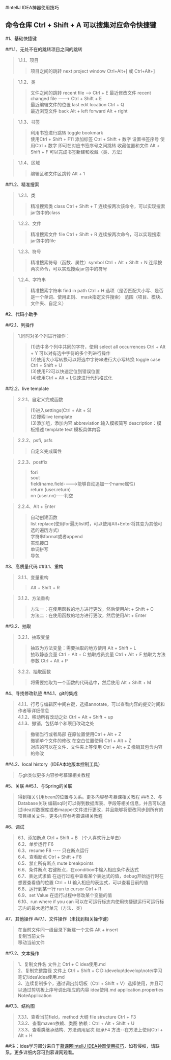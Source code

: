 #IntellJ IDEA神器使用技巧
## 命令仓库   Ctrl + Shift + A  可以搜集对应命令快捷键
#1、基础快捷键  

##1.1、无处不在的跳转项目之间的跳转  

>1.1.1、项目
>>项目之间的跳转  next project window Ctrl+Alt+[ 或 Ctrl+Alt+]  

>1.1.2、类
>>文件之间的跳转  recent file --> Ctrl + E  最近修改文件 recent changed file  ---> Ctrl + Shift + E  
  最近编辑文件的位置  last edit location   Ctrl + Q  
  最近浏览文件  back Alt + left  forward  Alt + right 
     
>1.1.3、书签
>>利用书签进行跳转  toggle bookmark  
  使用Ctrl + Shift + F11 添加标签  Ctrl + Shift + 数字  设置书签序号  使用Ctrl + 数字 即可在对应书签序号之间跳转
  收藏位置和文件   Alt + Shift + F  可以完成书签新建和收藏（类、方法）

>1.1.4、区域
>>编辑区和文件区跳转   Alt + 1

##1.2、精准搜索
>1.2.1、类
>>精准搜索类 class  Ctrl + Shift + T  连续按两次该命令，可以实现搜索jar包中的class

>1.2.2、文件
>>精准搜索文件 file  Ctrl + Shift + R  连续按两次命令，可以实现搜索jar包中的file

>1.2.3、符号
>>精准搜索符号（函数、属性）symbol  Ctrl + Alt + Shift + N 连续按两次命令，可以实现搜索jar包中的符号

>1.2.4、字符串
>>精准搜索字符串 find in path  Ctrl + H  选项（是否匹配大小写、是否是一个单词、使用正则、 mask指定文件搜索） 范围（项目、模块、文件夹、自定义）

#2、代码小助手

##2.1、列操作
>1.同时对多个列进行操作：
>>(1)选中多个列中共同的字符，使用 select all occurrences Ctrl + Alt + Y 可以对有选中字符的多个列进行操作  
>>(2)使用大小写转换可以将选中字符串进行大小写转换   toggle case Ctrl + Shift + U   
>>(3)使用F2可以快速定位到错误位置  
>>(4)使用Ctrl + Alt + L快速进行代码格式化

##2.2、live template
>2.2.1、自定义完成函数
>>(1)进入settings(Ctrl + Alt + S)  
>>(2)搜索live template  
>>(3)添加组，添加内容  abbreviation:输入模板简写  description：模板描述  template text 模板具体内容

>2.2.2、psfi, psfs
>>自定义完成属性  

>2.2.3、postfix
>>fori  
>>sout    
>>field(name.field---->能够自动追加一个name属性)  
>>return (user.return)  
>>nn (user.nn)----判空  

>2.2.4、Alt + Enter
>>自动创建函数  
>>list replace(使用for遍历list时，可以使用Alt+Enter将其变为其他可选的遍历方式)  
>>字符串format或者append  
>>实现接口  
>>单词拼写  
>>导包

#3、高质量代码
##3.1、重构
>3.1.1、变量重构  
>>Alt + Shift + R  

>3.1.2、方法重构  
>>方法一：在使用函数的地方进行更改，然后使用Alt + Shift + C    
>>方法二：在使用函数的地方进行更改，然后使用Alt + Enter

##3.2、抽取
>3.2.1、抽取变量
>>抽取为方法变量：需要抽取的地方使用 Alt + Shift + L  
>>抽取静态变量   Ctrl + Alt + C
>>抽取成员变量   Ctrl + Alt + F
>>抽取为方法参数 Ctrl + Alt + P

>3.2.2、抽取函数  
>>将需要抽取为一个函数的代码选中，然后使用 Alt + Shift + M

#4、寻找修改轨迹
##4.1、git的集成
>4.1.1、行号与编辑区中间右键，选择annotate，可以查看内容的提交时间和作者等详细信息  
>4.1.2、移动所有改动之处   Ctrl + Alt + Shift + up  
>4.1.3、撤销，包括单个和项目改动之处  
>>撤销当行或者局部  在原位置使用Ctrl + Alt + Z  
>>撤销单个文件的修改  在空白位置使用 Ctrl + Alt + Z  
>>对应的可以在文件、文件夹上等使用 Ctrl + Alt + Z 撤销其包含内容的修改

##4.2、local history（IDEA本地版本控制工具）
>与git类似更多内容参考慕课相关教程

#5、关联
##5.1、与Spring的关联
>得到相关引用bean的位置与关系。更多内容参考慕课相关教程
##5.2、与Database关联
>编辑sql时可以得到数据库表、字段等相关信息，并且可以通过idea对数据库或者mapper文件进行更改，并且能够将更改同步到所有的项目相关文件。更多内容参考慕课相关教程

#6、调试
>6.1、添加断点  Ctrl + Shift + B  （个人喜欢行上单击）  
>6.2、单步运行  F6  
>6.3、resume    F8   ---- 只在断点运行  
>6.4、查看断点  Ctrl + Shift + F8    
>6.5、禁止所有断点  mute breakpoints  
>6.6、条件断点  右键断点，在condition中输入相应条件表达式  
>6.7、表达式求值  在运行过程中查看某个表达式的值，debug开始运行时在想要查看值的位置 Ctrl + U 输入相应的表达式，可以查看目前的值  
>6.8、运行到某一行  run to cursor   Ctrl + R  
>6.9、set Value  在运行过程中修改某个变量的值  
>6.10、run where if you can  可以在可运行标志内使用快捷键运行可运行标志内的最大运行单元（方法、类）

#7、其他操作
##7.1、文件操作（未找到相关操作键）
>在当前文件同一级目录下新建一个文件   Alt + insert   
>复制当前文件  
>移动当前文件  

##7.2、文本操作
>1、复制文件名  文件上 Ctrl + C   idea使用.md    
>2、复制完整路径 文件上  Ctrl + Shift + C  D:\develop\develop\note\学习笔记\idea\idea使用.md  
>3、连续复制多个，通过调出剪切板（Ctrl + Shift + V）选择使用，并且可以通过剪切板上序号调出相应的内容 idea使用.md   application.properties  NoteApplication

##7.3、结构图
>7.3.1、查看当前field，method 大纲   file structure   Ctrl + F3  
>7.3.2、查看maven依赖、类图 依赖：Ctrl + Alt + Shift + U  
>7.3.3、查看类继承结构、方法调用层次  继承F4  方法--在方法上使用Ctrl + Alt + H

##注：idea学习部分来自于[慕课网IntellJ IDEA神器使用技巧](https://www.imooc.com/learn/924)，如有侵权，请联系。更多详细内容可到慕课网观看。
                                                                    
                                        


    
    
       

